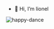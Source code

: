 
- 👋 Hi, I’m lionel

![happy-dance](https://github.com/Lionelapex/Lionelapex/assets/126233514/b9f7a3c7-9af8-468b-9439-63a67683af95)

<!---
Lionelapex/Lionelapex is a ✨ special ✨ repository because its `README.md` (this file) appears on your GitHub profile.
You can click the Preview link to take a look at your changes.
--->

